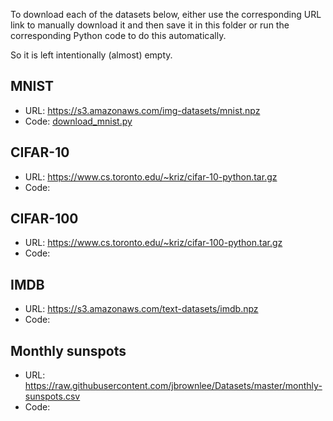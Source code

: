 To download each of the datasets below, either use the corresponding URL link to manually download it and then save it in this folder or run the corresponding Python code to do this automatically.

So it is left intentionally (almost) empty.

## MNIST
- URL: https://s3.amazonaws.com/img-datasets/mnist.npz
- Code: [download_mnist.py](../code/utils/download_mnist.py)

## CIFAR-10
- URL: https://www.cs.toronto.edu/~kriz/cifar-10-python.tar.gz
- Code:

## CIFAR-100
- URL: https://www.cs.toronto.edu/~kriz/cifar-100-python.tar.gz
- Code:

## IMDB
- URL: https://s3.amazonaws.com/text-datasets/imdb.npz
- Code:

## Monthly sunspots
- URL: https://raw.githubusercontent.com/jbrownlee/Datasets/master/monthly-sunspots.csv
- Code:
